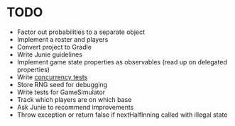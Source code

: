 # TODO

- Factor out probabilities to a separate object
- Implement a roster and players
- Convert project to Gradle
- Write Junie guidelines
- Implement game state properties as observables (read up on delegated properties)
- Write [concurrency tests](https://kotlinlang.org/docs/lincheck-guide.html)
- Store RNG seed for debugging
- Write tests for GameSimulator
- Track which players are on which base
- Ask Junie to recommend improvements
- Throw exception or return false if nextHalfInning called with illegal state
